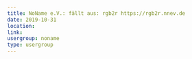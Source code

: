 ```yaml
---
title: NoName e.V.: fällt aus: rgb2r https://rgb2r.nnev.de
date: 2019-10-31
location: 
link: 
usergroup: noname
type: usergroup
---
```

